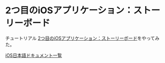 # 2つ目のiOSアプリケーション：ストーリーボード

チュートリアル [2つ目のiOSアプリケーション：ストーリーボード](https://developer.apple.com/jp/devcenter/ios/library/documentation/SecondiOSAppTutorial.pdf)をやってみた。

[iOS日本語ドキュメント一覧](https://developer.apple.com/jp/devcenter/ios/library/japanese.html)
